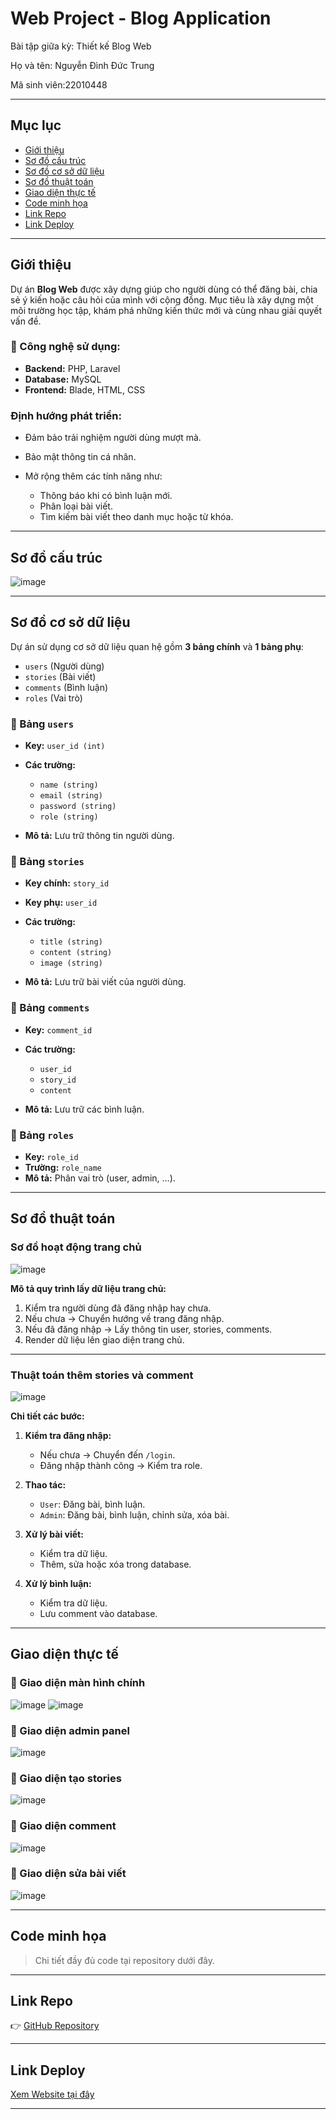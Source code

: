 # Web Project - Blog Application

Bài tập giữa kỳ: Thiết kế Blog Web

Họ và tên: Nguyễn Đình Đức Trung

Mã sinh viên:22010448

---

## Mục lục

* [Giới thiệu](#giới-thiệu)
* [Sơ đồ cấu trúc](#sơ-đồ-cấu-trúc)
* [Sơ đồ cơ sở dữ liệu](#sơ-đồ-cơ-sở-dữ-liệu)
* [Sơ đồ thuật toán](#sơ-đồ-thuật-toán)
* [Giao diện thực tế](#giao-diện-thực-tế)
* [Code minh họa](#code-minh-họa)
* [Link Repo](#link-repo)
* [Link Deploy](#link-deploy)

---

##  Giới thiệu

Dự án **Blog Web** được xây dựng giúp cho người dùng có thể đăng bài, chia sẻ ý kiến hoặc câu hỏi của mình với cộng đồng.
Mục tiêu là xây dựng một môi trường học tập, khám phá những kiến thức mới và cùng nhau giải quyết vấn đề.

### 🔧 Công nghệ sử dụng:

* **Backend:** PHP, Laravel
* **Database:** MySQL
* **Frontend:** Blade, HTML, CSS

### Định hướng phát triển:

* Đảm bảo trải nghiệm người dùng mượt mà.
* Bảo mật thông tin cá nhân.
* Mở rộng thêm các tính năng như:

  * Thông báo khi có bình luận mới.
  * Phân loại bài viết.
  * Tìm kiếm bài viết theo danh mục hoặc từ khóa.

---

## Sơ đồ cấu trúc

![image](https://github.com/user-attachments/assets/16ef7095-fde7-42c4-af8b-adceddcfec56)

---

## Sơ đồ cơ sở dữ liệu

Dự án sử dụng cơ sở dữ liệu quan hệ gồm **3 bảng chính** và **1 bảng phụ**:

* `users` (Người dùng)
* `stories` (Bài viết)
* `comments` (Bình luận)
* `roles` (Vai trò)

### 🔸 Bảng `users`

* **Key:** `user_id (int)`
* **Các trường:**

  * `name (string)`
  * `email (string)`
  * `password (string)`
  * `role (string)`
* **Mô tả:** Lưu trữ thông tin người dùng.

### 🔸 Bảng `stories`

* **Key chính:** `story_id`
* **Key phụ:** `user_id`
* **Các trường:**

  * `title (string)`
  * `content (string)`
  * `image (string)`
* **Mô tả:** Lưu trữ bài viết của người dùng.

### 🔸 Bảng `comments`

* **Key:** `comment_id`
* **Các trường:**

  * `user_id`
  * `story_id`
  * `content`
* **Mô tả:** Lưu trữ các bình luận.

### 🔸 Bảng `roles`

* **Key:** `role_id`
* **Trường:** `role_name`
* **Mô tả:** Phân vai trò (user, admin, ...).

---

## Sơ đồ thuật toán

### Sơ đồ hoạt động trang chủ

![image](https://github.com/user-attachments/assets/eb121894-43b1-48e0-abd0-bbeef3b3aa0b)

**Mô tả quy trình lấy dữ liệu trang chủ:**

1. Kiểm tra người dùng đã đăng nhập hay chưa.
2. Nếu chưa → Chuyển hướng về trang đăng nhập.
3. Nếu đã đăng nhập → Lấy thông tin user, stories, comments.
4. Render dữ liệu lên giao diện trang chủ.

---

### Thuật toán thêm stories và comment

![image](https://github.com/user-attachments/assets/66b54fd1-6342-4480-bc04-bebaed78a8da)

**Chi tiết các bước:**

1. **Kiểm tra đăng nhập:**

   * Nếu chưa → Chuyển đến `/login`.
   * Đăng nhập thành công → Kiểm tra role.
2. **Thao tác:**

   * `User`: Đăng bài, bình luận.
   * `Admin`: Đăng bài, bình luận, chỉnh sửa, xóa bài.
3. **Xử lý bài viết:**

   * Kiểm tra dữ liệu.
   * Thêm, sửa hoặc xóa trong database.
4. **Xử lý bình luận:**

   * Kiểm tra dữ liệu.
   * Lưu comment vào database.

---

## Giao diện thực tế

### 🔹 Giao diện màn hình chính

![image](https://github.com/user-attachments/assets/85acaced-edfd-4440-92d6-f1a9c18d41cf)
![image](https://github.com/user-attachments/assets/a7668759-d09f-4c85-bccc-6d8174fea955)

### 🔹 Giao diện admin panel

![image](https://github.com/user-attachments/assets/3c65c246-d18f-4b8f-b552-f3a9542cca75)

### 🔹 Giao diện tạo stories

![image](https://github.com/user-attachments/assets/610154dd-0f6e-49cb-9517-5511b42cf04b)

### 🔹 Giao diện comment

![image](https://github.com/user-attachments/assets/58dc6833-3d2c-48c9-b942-f38b5f32e860)

### 🔹 Giao diện sửa bài viết

![image](https://github.com/user-attachments/assets/44783b3b-35f2-4785-84a8-b9d4f6871de8)

---

## Code minh họa

> Chi tiết đầy đủ code tại repository dưới đây.

---

## Link Repo

👉 [GitHub Repository](https://github.com/DaiKenja1318/Web-project.github.io)

---

## Link Deploy

 [Xem Website tại đây](https://blog-app-gk.laravel.cloud/)

---

